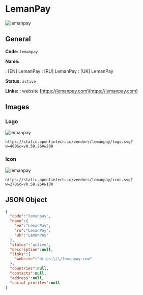 
# LemanPay 
![lemanpay](https://static.openfintech.io/vendors/lemanpay/logo.svg?w=400&c=v0.59.26#w200)  

## General 
 
**Code:** `lemanpay` 
 
**Name:** 
 
:	[EN] LemanPay 
:	[RU] LemanPay 
:	[UK] LemanPay 
 
**Status:** `active` 
 
**Links:** 
: website [https://lemanpay.com](https://lemanpay.com) 
 

## Images 

### Logo 
 
![lemanpay](https://static.openfintech.io/vendors/lemanpay/logo.svg?w=400&c=v0.59.26#w200)  

```
https://static.openfintech.io/vendors/lemanpay/logo.svg?w=400&c=v0.59.26#w200
```  

### Icon 
 
![lemanpay](https://static.openfintech.io/vendors/lemanpay/icon.svg?w=278&c=v0.59.26#w100)  

```
https://static.openfintech.io/vendors/lemanpay/icon.svg?w=278&c=v0.59.26#w100
```  

## JSON Object 

```json
{
  "code":"lemanpay",
  "name":{
    "en":"LemanPay",
    "ru":"LemanPay",
    "uk":"LemanPay"
  },
  "status":"active",
  "description":null,
  "links":{
    "website":"https:\/\/lemanpay.com"
  },
  "countries":null,
  "contacts":null,
  "address":null,
  "social_profiles":null
}
```  
